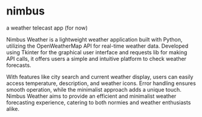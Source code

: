 # nimbus
a weather telecast app (for now)

Nimbus Weather is a lightweight weather 
application built with Python, utilizing the
OpenWeatherMap API for real-time weather
data. Developed using Tkinter for the
graphical user interface and requests lib for
making API calls, it offers users a simple and
intuitive platform to check weather
forecasts.

With features like city search and current
weather display, users can easily access
temperature, description, and weather icons.
Error handling ensures smooth operation,
while the minimalist approach adds a unique
touch. Nimbus Weather aims to provide an
efficient and minimalist weather forecasting
experience, catering to both normies and
weather enthusiasts alike.
